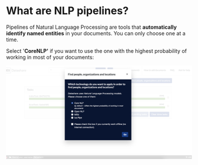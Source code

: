 # What are NLP pipelines?

Pipelines of Natural Language Processing are tools that **automatically identify named entities** in your documents. You can only choose one at a time.

Select '**CoreNLP'** if you want to use the one with the highest probability of working in most of your documents:

![](../../../.gitbook/assets/2222.png)
